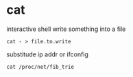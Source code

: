 # cat

interactive shell write something into a file

```
cat - > file.to.write
```

substitude ip addr or ifconfig

`cat /proc/net/fib_trie`
